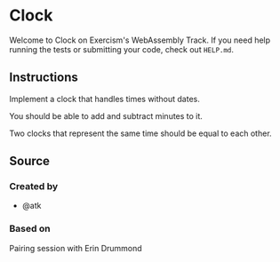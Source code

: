 # Clock

Welcome to Clock on Exercism's WebAssembly Track.
If you need help running the tests or submitting your code, check out `HELP.md`.

## Instructions

Implement a clock that handles times without dates.

You should be able to add and subtract minutes to it.

Two clocks that represent the same time should be equal to each other.

## Source

### Created by

- @atk

### Based on

Pairing session with Erin Drummond